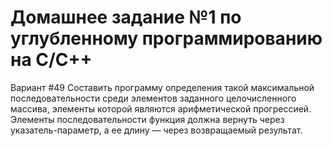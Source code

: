 # Домашнее задание №1 по углубленному программированию на C/C++

Вариант #49 Составить программу определения такой максимальной последовательности среди элементов заданного
целочисленного массива, элементы которой являются арифметической прогрессией. Элементы последовательности функция должна
вернуть через указатель-параметр, а ее длину — через возвращаемый результат.
